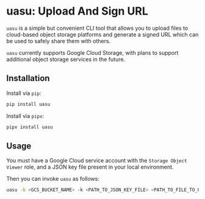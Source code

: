 # uasu: Upload And Sign URL

`uasu` is a simple but convenient CLI tool that allows you to upload files to cloud-based object storage platforms and generate a signed URL which can be used to safely share them with others.

`uasu` currently supports Google Cloud Storage, with plans to support additional object storage services in the future.

## Installation

Install via `pip`:

```bash
pip install uasu
```

Install via `pipx`:

```bash
pipx install uasu
```

## Usage

You must have a Google Cloud service account with the `Storage Object Viewer` role, and a JSON key file present in your local environment.

Then you can invoke `uasu` as follows:

```bash
uasu -b <GCS_BUCKET_NAME> -k <PATH_TO_JSON_KEY_FILE> <PATH_TO_FILE_TO_UPLOAD>
```
